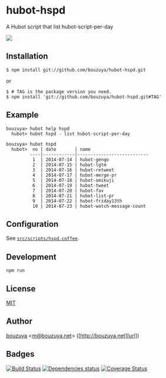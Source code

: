 # hubot-hspd

A Hubot script that list hubot-script-per-day

![](http://img.f.hatena.ne.jp/images/fotolife/b/bouzuya/20140922/20140922000404.gif)

## Installation

    $ npm install git://github.com/bouzuya/hubot-hspd.git

or

    $ # TAG is the package version you need.
    $ npm install 'git://github.com/bouzuya/hubot-hspd.git#TAG'

## Example

    bouzuya> hubot help hspd
      hubot> hubot hspd - list hubot-script-per-day

    bouzuya> hubot hspd
      hubot>  no | date       | name
             ----|------------|---------------------------
              1  | 2014-07-14 | hubot-gengo
              2  | 2014-07-15 | hubot-lgtm
              3  | 2014-07-16 | hubot-retweet
              4  | 2014-07-17 | hubot-merge-pr
              5  | 2014-07-18 | hubot-omikuji
              6  | 2014-07-19 | hubot-tweet
              7  | 2014-07-20 | hubot-fav
              8  | 2014-07-21 | hubot-list-pr
              9  | 2014-07-22 | hubot-friday13th
              10 | 2014-07-23 | hubot-watch-message-count

## Configuration

See [`src/scripts/hspd.coffee`](src/scripts/hspd.coffee).

## Development

`npm run`

## License

[MIT](LICENSE)

## Author

[bouzuya][user] &lt;[m@bouzuya.net][mail]&gt; ([http://bouzuya.net][url])

## Badges

[![Build Status][travis-badge]][travis]
[![Dependencies status][david-dm-badge]][david-dm]
[![Coverage Status][coveralls-badge]][coveralls]

[travis]: https://travis-ci.org/bouzuya/hubot-hspd
[travis-badge]: https://travis-ci.org/bouzuya/hubot-hspd.svg?branch=master
[david-dm]: https://david-dm.org/bouzuya/hubot-hspd
[david-dm-badge]: https://david-dm.org/bouzuya/hubot-hspd.png
[coveralls]: https://coveralls.io/r/bouzuya/hubot-hspd
[coveralls-badge]: https://img.shields.io/coveralls/bouzuya/hubot-hspd.svg
[user]: https://github.com/bouzuya
[mail]: mailto:m@bouzuya.net
[url]: http://bouzuya.net

